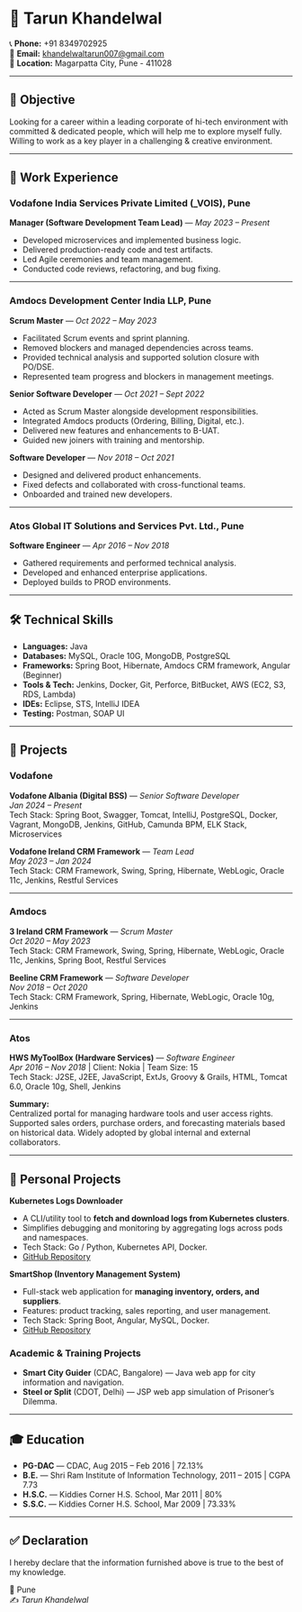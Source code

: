 # 💼 Tarun Khandelwal

📞 **Phone:** +91 8349702925  
📧 **Email:** khandelwaltarun007@gmail.com  
📍 **Location:** Magarpatta City, Pune - 411028  

---

## 🎯 Objective
Looking for a career within a leading corporate of hi-tech environment with committed & dedicated people, which will help me to explore myself fully.  
Willing to work as a key player in a challenging & creative environment.

---

## 🏢 Work Experience

### Vodafone India Services Private Limited (_VOIS), Pune  
**Manager (Software Development Team Lead)** — *May 2023 – Present*  
- Developed microservices and implemented business logic.  
- Delivered production-ready code and test artifacts.  
- Led Agile ceremonies and team management.  
- Conducted code reviews, refactoring, and bug fixing.  

---

### Amdocs Development Center India LLP, Pune  

**Scrum Master** — *Oct 2022 – May 2023*  
- Facilitated Scrum events and sprint planning.  
- Removed blockers and managed dependencies across teams.  
- Provided technical analysis and supported solution closure with PO/DSE.  
- Represented team progress and blockers in management meetings.  

**Senior Software Developer** — *Oct 2021 – Sept 2022*  
- Acted as Scrum Master alongside development responsibilities.  
- Integrated Amdocs products (Ordering, Billing, Digital, etc.).  
- Delivered new features and enhancements to B-UAT.  
- Guided new joiners with training and mentorship.  

**Software Developer** — *Nov 2018 – Oct 2021*  
- Designed and delivered product enhancements.  
- Fixed defects and collaborated with cross-functional teams.  
- Onboarded and trained new developers.  

---

### Atos Global IT Solutions and Services Pvt. Ltd., Pune  
**Software Engineer** — *Apr 2016 – Nov 2018*  
- Gathered requirements and performed technical analysis.  
- Developed and enhanced enterprise applications.  
- Deployed builds to PROD environments.  

---

## 🛠 Technical Skills

- **Languages:** Java  
- **Databases:** MySQL, Oracle 10G, MongoDB, PostgreSQL  
- **Frameworks:** Spring Boot, Hibernate, Amdocs CRM framework, Angular (Beginner)  
- **Tools & Tech:** Jenkins, Docker, Git, Perforce, BitBucket, AWS (EC2, S3, RDS, Lambda)  
- **IDEs:** Eclipse, STS, IntelliJ IDEA  
- **Testing:** Postman, SOAP UI  

---

## 📂 Projects

### Vodafone  

**Vodafone Albania (Digital BSS)** — *Senior Software Developer*  
*Jan 2024 – Present*  
Tech Stack: Spring Boot, Swagger, Tomcat, IntelliJ, PostgreSQL, Docker, Vagrant, MongoDB, Jenkins, GitHub, Camunda BPM, ELK Stack, Microservices  

**Vodafone Ireland CRM Framework** — *Team Lead*  
*May 2023 – Jan 2024*  
Tech Stack: CRM Framework, Swing, Spring, Hibernate, WebLogic, Oracle 11c, Jenkins, Restful Services  

---

### Amdocs  

**3 Ireland CRM Framework** — *Scrum Master*  
*Oct 2020 – May 2023*  
Tech Stack: CRM Framework, Swing, Spring, Hibernate, WebLogic, Oracle 11c, Jenkins, Spring Boot, Restful Services  

**Beeline CRM Framework** — *Software Developer*  
*Nov 2018 – Oct 2020*  
Tech Stack: CRM Framework, Spring, Hibernate, WebLogic, Oracle 10g, Jenkins  

---

### Atos  

**HWS MyToolBox (Hardware Services)** — *Software Engineer*  
*Apr 2016 – Nov 2018* | Client: Nokia | Team Size: 15  
Tech Stack: J2SE, J2EE, JavaScript, ExtJs, Groovy & Grails, HTML, Tomcat 6.0, Oracle 10g, Shell, Jenkins  

**Summary:**  
Centralized portal for managing hardware tools and user access rights. Supported sales orders, purchase orders, and forecasting materials based on historical data. Widely adopted by global internal and external collaborators.  

---
## 🚀 Personal Projects

**Kubernetes Logs Downloader**  
- A CLI/utility tool to **fetch and download logs from Kubernetes clusters**.  
- Simplifies debugging and monitoring by aggregating logs across pods and namespaces.  
- Tech Stack: Go / Python, Kubernetes API, Docker.  
- [GitHub Repository](https://github.com/khandelwaltarun007/k8s-logs-downloader)  

**SmartShop (Inventory Management System)**  
- Full-stack web application for **managing inventory, orders, and suppliers**.  
- Features: product tracking, sales reporting, and user management.  
- Tech Stack: Spring Boot, Angular, MySQL, Docker.  
- [GitHub Repository](https://github.com/khandelwaltarun007/smartshop)  

### Academic & Training Projects  

- **Smart City Guider** (CDAC, Bangalore) — Java web app for city information and navigation.  
- **Steel or Split** (CDOT, Delhi) — JSP web app simulation of Prisoner’s Dilemma.  

---

## 🎓 Education

- **PG-DAC** — CDAC, Aug 2015 – Feb 2016 | 72.13%  
- **B.E.** — Shri Ram Institute of Information Technology, 2011 – 2015 | CGPA 7.73  
- **H.S.C.** — Kiddies Corner H.S. School, Mar 2011 | 80%  
- **S.S.C.** — Kiddies Corner H.S. School, Mar 2009 | 73.33%  

---

## ✅ Declaration  
I hereby declare that the information furnished above is true to the best of my knowledge.  

📍 Pune  
✍️ *Tarun Khandelwal*  
